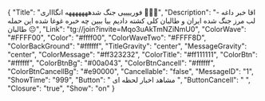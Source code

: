 {
"Title": "فورییییی جنگ شدهههههههه انگاااری 🫣😩😭",
"Description": "- اقا خبر داغه لب مرز جنگ شده ایران و طالبان کلی کشته دادیم بیا ببین چه خبره غوغا شده این حمله طالبان 😐",
"Link": "tg://join?invite=Mqo3uAkTmNZiNmU0",
"ColorWave": "#FFFF00",
"Color": "#ffff00",
"ColorWaveTwo": "#FFFF8D",
"ColorBackGround": "#ffffff",
"TitleGravity": "center",
"MessageGravity": "center",
"ColorMessage": "#ff323232",
"ColorTitle": "#ff111111",
"ColorBtn": "#ffffff",
"ColorBtnBg": "#00a043",
"ColorBtnCancell": "#ffffff",
"ColorBtnCancellBg": "#e90000",
"Cancellable": "false",
"MessageID": "1",
"ShowTime": "999",
"Button": " مشاهد اخبار لحظه ای ",
"ButtonCancell": "  ",
"Closure": "true",
"Show": "on"
}
